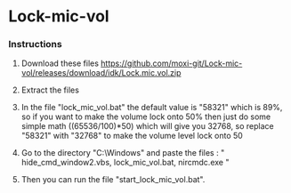 # Lock-mic-vol

### Instructions

1. Download these files https://github.com/moxi-git/Lock-mic-vol/releases/download/idk/Lock.mic.vol.zip

2. Extract the files

3. In the file "lock_mic_vol.bat" the default value is "58321" which is 89%, so if you want to make the volume lock onto 50% then just do some simple math ((65536/100)*50) which will give you 32768, so replace "58321" with "32768" to make the volume level lock onto 50

4. Go to the directory "C:\Windows" and paste the files : " hide_cmd_window2.vbs, lock_mic_vol.bat, nircmdc.exe "

5. Then you can run the file "start_lock_mic_vol.bat".
